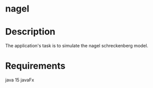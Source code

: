 # nagel
# Description
The application's task is to simulate the nagel schreckenberg model.
# Requirements
java 15
javaFx
